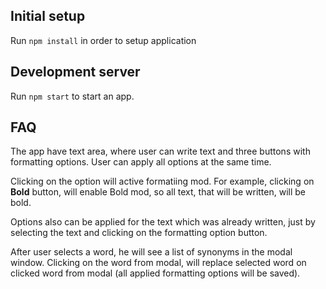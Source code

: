 ## Initial setup
Run `npm install` in order to setup application

## Development server
Run `npm start` to start an app.

## FAQ
The app have text area, where user can write text and three buttons with formatting options.
User can apply all options at the same time.

Clicking on the option will active formatiing mod. For example, clicking on **Bold** button, 
will enable Bold mod, so all text, that will be written, will be bold. 

Options also can be applied for the text which was already written, just by selecting
the text and clicking on the formatting option button.

After user selects a word, he will see a list of synonyms in the modal window. Clicking on the word
from modal, will replace selected word on clicked word from modal (all applied formatting options will be saved).


